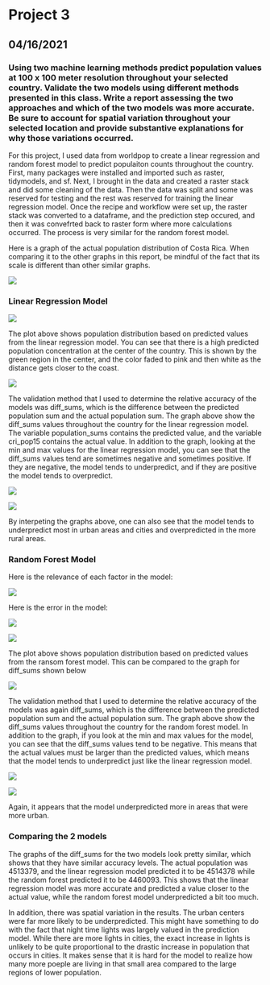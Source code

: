 # Project 3
## 04/16/2021
### Using two machine learning methods predict population values at 100 x 100 meter resolution throughout your selected country. Validate the two models using different methods presented in this class. Write a report assessing the two approaches and which of the two models was more accurate. Be sure to account for spatial variation throughout your selected location and provide substantive explanations for why those variations occurred. 

For this project, I used data from worldpop to create a linear regression and random forest model to predict populaiton counts throughout the country. First, many packages were installed and imported such as raster, tidymodels, and sf. Next, I brought in the data and created a raster stack and did some cleaning of the data. Then the data was split and some was reserved for testing and the rest was reserved for training the linear regression model. Once the recipe and workflow were set up, the raster stack was converted to a dataframe, and the prediction step occured, and then it was convefrted back to raster form where more calculations occurred. The process is very similar for the random forest model. 

Here is a graph of the actual population distribution of Costa Rica. When comparing it to the other graphs in this report, be mindful of the fact that its scale is different than other similar graphs. 

![](actualpop.png)

### Linear Regression Model

![](white1.png)

The plot above shows population distribution based on predicted values from the linear regression model. You can see that there is a high predicted population concentration at the center of the country. This is shown by the green region in the center, and the color faded to pink and then white as the distance gets closer to the coast. 

![](green1.png)

The validation method that I used to determine the relative accuracy of the models was diff_sums, which is the difference between the predicted population sum and the actual population sum. The graph above show the diff_sums values throughout the country for the linear regression model. The variable population_sums contains the predicted value, and the variable cri_pop15 contains the actual value. In addition to the graph, looking at the min and max values for the linear regression model, you can see that the diff_sums values tend are sometimes negative and sometimes positive. If they are negative, the model tends to underpredict, and if they are positive the model tends to overpredict. 

![](nums1.png)

![](3d.png)

By interpeting the graphs above, one can also see that the model tends to underpredict most in urban areas and cities and overpredicted in the more rural areas. 


### Random Forest Model

Here is the relevance of each factor in the model:

![](rf1.png)

Here is the error in the model: 

![](rf2.png)


![](white2.png)

The plot above shows population distribution based on predicted values from the ransom forest model. This can be compared to the graph for diff_sums shown below

![](green2.png)

The validation method that I used to determine the relative accuracy of the models was again diff_sums, which is the difference between the predicted population sum and the actual population sum. The graph above show the diff_sums values throughout the country for the random forest  model. In addition to the graph, if you look at the min and max values for the model, you can see that the diff_sums values tend to be negative. This means that the actual values must be larger than the predicted values, which means that the model tends to underpredict just like the linear regression model. 

![](nums2.png)

![](3d2.png)

Again, it appears that the model underpredicted more in areas that were more urban.

### Comparing the 2 models 

The graphs of the diff_sums for the two models look pretty similar, which shows that they have similar accuracy levels. The actual population was 4513379, and the linear regression model predicted it to be 4514378 while the random forest predicted it to be 4460093. This shows that the linear regression model was more accurate and predicted a value closer to the actual value, while the random forest model underpredicted a bit too much. 

In addition, there was spatial variation in the results. The urban centers were far more likely to be underpredicted. This might have something to do with the fact that night time lights was largely valued in the prediction model. While there are more lights in cities, the exact increase in lights is unlikely to be quite proportional to the drastic increase in population that occurs in cities. It makes sense that it is hard for the model to realize how many more poeple are living in that small area compared to the large regions of lower population. 


